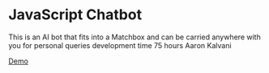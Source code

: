 # JavaScript Chatbot 

This is an AI bot that fits into a Matchbox and can be carried anywhere with you for personal queries
development time 75 hours
Aaron Kalvani

[Demo](https://github.com/infobots/)
